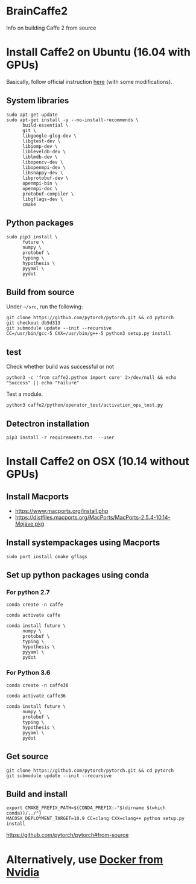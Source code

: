 # BrainCaffe2
Info on building Caffe 2 from source

# Install Caffe2 on Ubuntu (16.04 with GPUs)
Basically, follow official instruction [here](https://caffe2.ai/docs/getting-started.html?platform=mac&configuration=prebuilt) (with some modifications).

## System libraries

```
sudo apt-get update
sudo apt-get install -y --no-install-recommends \
      build-essential \
      git \
      libgoogle-glog-dev \
      libgtest-dev \
      libiomp-dev \
      libleveldb-dev \
      liblmdb-dev \
      libopencv-dev \
      libopenmpi-dev \
      libsnappy-dev \
      libprotobuf-dev \
      openmpi-bin \
      openmpi-doc \
      protobuf-compiler \
      libgflags-dev \
      cmake
```

## Python packages

```
sudo pip3 install \
      future \
      numpy \
      protobuf \
      typing \
      hypothesis \
      pyyaml \
      pydot
```
## Build from source
Under `~/src`, run the following:
```
git clone https://github.com/pytorch/pytorch.git && cd pytorch
git checkout db5d313
git submodule update --init --recursive
CC=/usr/bin/gcc-5 CXX=/usr/bin/g++-5 python3 setup.py install
```

## test 
Check whether build was successful or not
```
python3 -c 'from caffe2.python import core' 2>/dev/null && echo "Success" || echo "Failure"
```

Test a module.
```
python3 caffe2/python/operator_test/activation_ops_test.py
```


## Detectron installation

```
pip3 install -r requirements.txt  --user
```



# Install Caffe2 on OSX (10.14 without GPUs)
## Install Macports
* https://www.macports.org/install.php
* https://distfiles.macports.org/MacPorts/MacPorts-2.5.4-10.14-Mojave.pkg

## Install systempackages using Macports
```
sudo port install cmake gflags
```

## Set up python packages using conda

### For python 2.7
``` 
conda create -n caffe

conda activate caffe

conda install future \
      numpy \
      protobuf \
      typing \
      hypothesis \
      pyyaml \
      pydot
```

### For Python 3.6
``` 
conda create -n caffe36

conda activate caffe36

conda install future \
      numpy \
      protobuf \
      typing \
      hypothesis \
      pyyaml \
      pydot
```


## Get source
```
git clone https://github.com/pytorch/pytorch.git && cd pytorch
git submodule update --init --recursive
```

## Build and install

```
export CMAKE_PREFIX_PATH=${CONDA_PREFIX:-"$(dirname $(which conda))/../"}
MACOSX_DEPLOYMENT_TARGET=10.9 CC=clang CXX=clang++ python setup.py install
```
https://github.com/pytorch/pytorch#from-source


# Alternatively, use [Docker from Nvidia](https://docs.nvidia.com/deeplearning/dgx/caffe2-release-notes/rel_18.08.html#rel_18.08)
